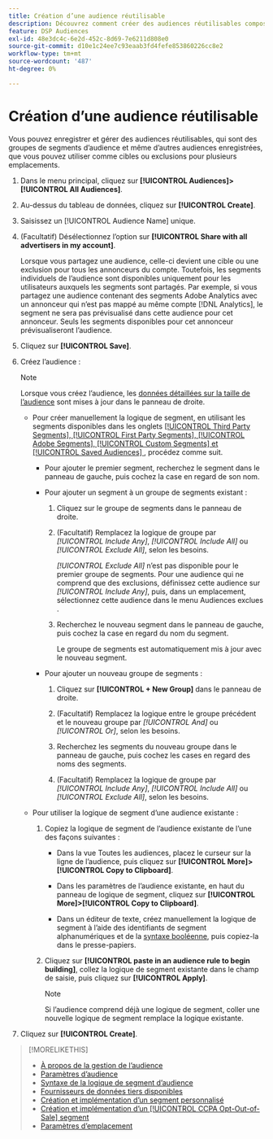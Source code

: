 ```yaml
---
title: Création d’une audience réutilisable
description: Découvrez comment créer des audiences réutilisables composées de segments d’audience et d’autres audiences enregistrées.
feature: DSP Audiences
exl-id: 48e3dc4c-6e2d-452c-8d69-7e6211d808e0
source-git-commit: d10e1c24ee7c93eaab3fd4fefe853860226cc8e2
workflow-type: tm+mt
source-wordcount: '487'
ht-degree: 0%

---
```


# Création d’une audience réutilisable

<!-- "Saved audience" is used in UI (where?), but "saved" is a state, not a type. "Reusable audience" sounds better in a description. "Audience template" isn't right, either, since it implies you can edit it on the fly to create a new, different audience. Some other term? -->

Vous pouvez enregistrer et gérer des audiences réutilisables, qui sont des groupes de segments d’audience et même d’autres audiences enregistrées, que vous pouvez utiliser comme cibles ou exclusions pour plusieurs emplacements.

1. Dans le menu principal, cliquez sur **[!UICONTROL Audiences]>[!UICONTROL All Audiences]**.

1. Au-dessus du tableau de données, cliquez sur **[!UICONTROL Create]**.

1. Saisissez un [!UICONTROL Audience Name] unique.

1. (Facultatif) Désélectionnez l’option sur **[!UICONTROL Share with all advertisers in my account]**.

   Lorsque vous partagez une audience, celle-ci devient une cible ou une exclusion pour tous les annonceurs du compte. Toutefois, les segments individuels de l’audience sont disponibles uniquement pour les utilisateurs auxquels les segments sont partagés. Par exemple, si vous partagez une audience contenant des segments Adobe Analytics avec un annonceur qui n’est pas mappé au même compte [!DNL Analytics], le segment ne sera pas prévisualisé dans cette audience pour cet annonceur. Seuls les segments disponibles pour cet annonceur prévisualiseront l’audience.

1. Cliquez sur **[!UICONTROL Save]**.

1. Créez l’audience :

   >[!NOTE]
   >
   >Lorsque vous créez l’audience, les [données détaillées sur la taille de l’audience](audience-about.md) sont mises à jour dans le panneau de droite.

   * Pour créer manuellement la logique de segment, en utilisant les segments disponibles dans les onglets [[!UICONTROL Third Party Segments], [!UICONTROL First Party Segments], [!UICONTROL Adobe Segments], [!UICONTROL Custom Segments] et [!UICONTROL Saved Audiences] ](audience-settings.md), procédez comme suit.

      * Pour ajouter le premier segment, recherchez le segment dans le panneau de gauche, puis cochez la case en regard de son nom.

      * Pour ajouter un segment à un groupe de segments existant :

         1. Cliquez sur le groupe de segments dans le panneau de droite.

         1. (Facultatif) Remplacez la logique de groupe par *[!UICONTROL Include Any]*, *[!UICONTROL Include All]* ou *[!UICONTROL Exclude All]*, selon les besoins.

            *[!UICONTROL Exclude All]* n’est pas disponible pour le premier groupe de segments. Pour une audience qui ne comprend que des exclusions, définissez cette audience sur *[!UICONTROL Include Any]*, puis, dans un emplacement, sélectionnez cette audience dans le menu Audiences exclues .

         1. Recherchez le nouveau segment dans le panneau de gauche, puis cochez la case en regard du nom du segment.

            Le groupe de segments est automatiquement mis à jour avec le nouveau segment.
      * Pour ajouter un nouveau groupe de segments :

         1. Cliquez sur **[!UICONTROL + New Group]** dans le panneau de droite.

         1. (Facultatif) Remplacez la logique entre le groupe précédent et le nouveau groupe par *[!UICONTROL And]* ou *[!UICONTROL Or]*, selon les besoins.

         1. Recherchez les segments du nouveau groupe dans le panneau de gauche, puis cochez les cases en regard des noms des segments.

         1. (Facultatif) Remplacez la logique de groupe par *[!UICONTROL Include Any]*, *[!UICONTROL Include All]* ou *[!UICONTROL Exclude All]*, selon les besoins.
   * Pour utiliser la logique de segment d’une audience existante :

      1. Copiez la logique de segment de l’audience existante de l’une des façons suivantes :

         * Dans la vue Toutes les audiences, placez le curseur sur la ligne de l’audience, puis cliquez sur **[!UICONTROL More]>[!UICONTROL Copy to Clipboard]**.

         * Dans les paramètres de l’audience existante, en haut du panneau de logique de segment, cliquez sur **[!UICONTROL More]>[!UICONTROL Copy to Clipboard]**.

         * Dans un éditeur de texte, créez manuellement la logique de segment à l’aide des identifiants de segment alphanumériques et de la [syntaxe booléenne](audience-segment-logic-syntax.md), puis copiez-la dans le presse-papiers.
      1. Cliquez sur **[!UICONTROL paste in an audience rule to begin building]**, collez la logique de segment existante dans le champ de saisie, puis cliquez sur **[!UICONTROL Apply]**.

         >[!NOTE]
         >
         >Si l’audience comprend déjà une logique de segment, coller une nouvelle logique de segment remplace la logique existante.




1. Cliquez sur **[!UICONTROL Create]**.

>[!MORELIKETHIS]
>
>* [À propos de la gestion de l’audience](audience-about.md)
>* [Paramètres d’audience](audience-settings.md)
>* [Syntaxe de la logique de segment d’audience](audience-segment-logic-syntax.md)
>* [Fournisseurs de données tiers disponibles](third-party-data-providers.md)
>* [Création et implémentation d’un segment personnalisé](custom-segment-create.md)
>* [Création et implémentation d’un  [!UICONTROL CCPA Opt-Out-of-Sale] segment](ccpa-opt-out-segment-create.md)
>* [Paramètres d’emplacement](/help/dsp/campaign-management/placements/placement-settings.md)

